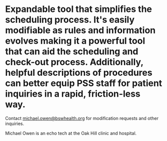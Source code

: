 # Expandable tool that simplifies the scheduling process.  It's easily modifiable as rules and information evolves making it a powerful tool that can aid the scheduling and check-out process.  Additionally, helpful descriptions of procedures can better equip PSS staff for patient inquiries in a rapid, friction-less way.

Contact michael.owen@bswhealth.org for modification requests and other inquiries.  

Michael Owen is an echo tech at the Oak Hill clinic and hospital.
